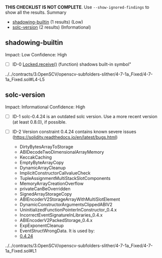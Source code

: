 **THIS CHECKLIST IS NOT COMPLETE**. Use `--show-ignored-findings` to show all the results.
Summary
 - [shadowing-builtin](#shadowing-builtin) (1 results) (Low)
 - [solc-version](#solc-version) (2 results) (Informational)
## shadowing-builtin
Impact: Low
Confidence: High
 - [ ] ID-0
[Locked.receive()](../../contracts/3.OpenSCV/openscv-subfolders-slither/4-7-1a_Fixed/4-7-1a_Fixed.sol#L4-L5) (function) shadows built-in symbol"

../../contracts/3.OpenSCV/openscv-subfolders-slither/4-7-1a_Fixed/4-7-1a_Fixed.sol#L4-L5


## solc-version
Impact: Informational
Confidence: High
 - [ ] ID-1
solc-0.4.24 is an outdated solc version. Use a more recent version (at least 0.8.0), if possible.

 - [ ] ID-2
Version constraint 0.4.24 contains known severe issues (https://solidity.readthedocs.io/en/latest/bugs.html)
	- DirtyBytesArrayToStorage
	- ABIDecodeTwoDimensionalArrayMemory
	- KeccakCaching
	- EmptyByteArrayCopy
	- DynamicArrayCleanup
	- ImplicitConstructorCallvalueCheck
	- TupleAssignmentMultiStackSlotComponents
	- MemoryArrayCreationOverflow
	- privateCanBeOverridden
	- SignedArrayStorageCopy
	- ABIEncoderV2StorageArrayWithMultiSlotElement
	- DynamicConstructorArgumentsClippedABIV2
	- UninitializedFunctionPointerInConstructor_0.4.x
	- IncorrectEventSignatureInLibraries_0.4.x
	- ABIEncoderV2PackedStorage_0.4.x
	- ExpExponentCleanup
	- EventStructWrongData.
It is used by:
	- [0.4.24](../../contracts/3.OpenSCV/openscv-subfolders-slither/4-7-1a_Fixed/4-7-1a_Fixed.sol#L1)

../../contracts/3.OpenSCV/openscv-subfolders-slither/4-7-1a_Fixed/4-7-1a_Fixed.sol#L1


